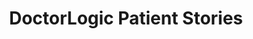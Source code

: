 ---
layout: components
title: DoctorLogic Patient Stories
description: "Help patients visualize how your services can benefit them. Before and After photos on your practice website allows current and prospective patients to see your work and what you can do for them."
meta_image: "/img/meta/content-multiplier.jpg"
page_class:
  - class: content-multiplier
  - class: patient-stories
product: "content multiplier"
permalink: "/products/content-multiplier/patient-stories"
hs_form_id: "75c57a13-9090-4db1-acd0-be51d1a76f7e"
page_sections:
- component: hero-2
  component_css: hero-2
  class: patient-stories-hero
  headline: "The Better Way to Show Your Work"
  text: "Help patients visualize how your services can benefit them. Before and After photos on your practice website allows current and prospective patients to see your work and what you can do for them. We make it easy to add hundreds of valuable photos to your medical website."
- component: feature-1
  component_css: feature
  class: patient-stories__feature--1
  headline: "Easily Add Photos"
  text: "Adding new cases to your website is a piece of cake! In five easy steps and within five minutes you can publish SEO-friendly case studies. No more emailing your patient information to your web vendor, or waiting days or weeks to get information added to your website."
  btn:
  img: "/img/products/content-multiplier/photo-upload.jpg"
  img_alignment: "Left"
- component: feature-1
  component_css: feature
  class: patient-stories__feature--2
  headline: "Search Made Simple"
  text: "Each case creates multiple pages of SEO-friendly content to help you win online. After creating a new photo gallery, our tool automatically organizes it into a list format  similar to major e-commerce sites like Amazon or Zillow. Our software helps move your website visitors through the purchasing funnel and provides more leads for your practice!"
  btn:
  img: "/img/products/content-multiplier/gallery-list.jpg"
  img_alignment: "Right"
- component: text-component
  component_css: text-component
  class: patient-stories__text-component
  headline:
  - headline: Integrates On Any Website
  text: "<p>Our Photo Gallery Tool works on any medical website, regardless of your platform or web vendor. It's easy to set up and get started uploading photos right away.</p><p>It’s easy. Contact us to get started with a trial of the photo gallery tool for your website.</p>"
  btn:
  - data-scroll: true
    btn-link: "#scroll-point"
    btn-label: Get Started
---
